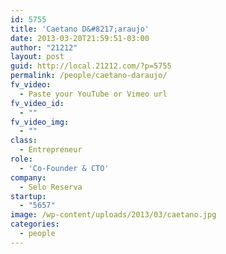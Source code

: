```yaml
---
id: 5755
title: 'Caetano D&#8217;araujo'
date: 2013-03-20T21:59:51-03:00
author: "21212"
layout: post
guid: http://local.21212.com/?p=5755
permalink: /people/caetano-daraujo/
fv_video:
  - Paste your YouTube or Vimeo url
fv_video_id:
  - ""
fv_video_img:
  - ""
class:
  - Entrepreneur
role:
  - 'Co-Founder & CTO'
company:
  - Selo Reserva
startup:
  - "5657"
image: /wp-content/uploads/2013/03/caetano.jpg
categories:
  - people
---
```

